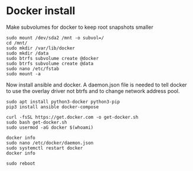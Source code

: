 # Docker install

Make subvolumes for docker to keep root snapshots smaller
```
sudo mount /dev/sda2 /mnt -o subvol=/
cd /mnt/
sudo mkdir /var/lib/docker
sudo mkdir /data
sudo btrfs subvolume create @docker
sudo btrfs subvolume create @data
sudo nano /etc/fstab 
sudo mount -a
```

Now install ansible and docker. A daemon.json file is needed to tell docker to use the overlay driver not btrfs and to change network address pool.
```
sudo apt install python3-docker python3-pip
pip3 install ansible docker-compose

curl -fsSL https://get.docker.com -o get-docker.sh
sudo bash get-docker.sh
sudo usermod -aG docker $(whoami)

docker info
sudo nano /etc/docker/daemon.json
sudo systemctl restart docker
docker info

sudo reboot
```